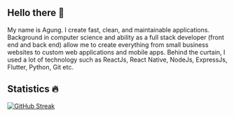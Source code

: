 ## Hello there 👋

My name is Agung. I create fast, clean, and maintainable applications. Background in computer science and ability as a full stack developer (front end and back end) allow me to create everything from small business websites to custom web applications and mobile apps. Behind the curtain, I used a lot of technology such as ReactJs, React Native, NodeJs, ExpressJs, Flutter, Python, Git etc.

## Statistics 🔥

[![GitHub Streak](https://github-readme-streak-stats.herokuapp.com?user=anan474)](https://git.io/streak-stats)
